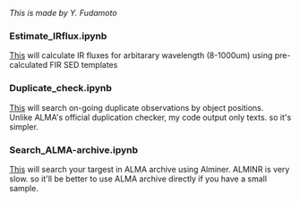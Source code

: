 *This is made by Y. Fudamoto*

### Estimate_IRflux.ipynb
[This](Estimate_IRflux.ipynb) will calculate IR fluxes for arbitarary wavelength (8-1000um) using pre-calculated FIR SED templates

### Duplicate_check.ipynb
[This](Duplicate_check.ipynb) will search on-going duplicate observations by object positions. <br>
Unlike ALMA's official duplication checker, my code output only texts. so it's simpler.

### Search_ALMA-archive.ipynb
[This](Search_ALMA-archive.ipynb) will search your targest in ALMA archive using Alminer. ALMINR is very slow. so it'll be better to use ALMA archive directly if you have a small sample.
